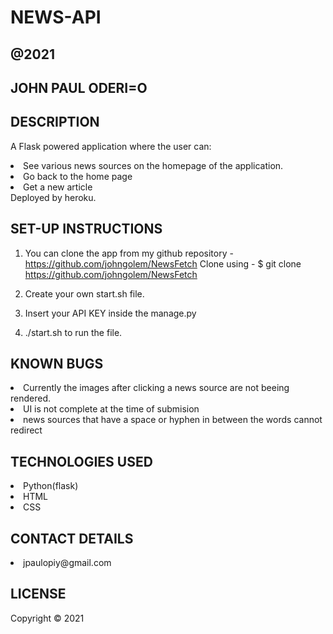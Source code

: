 ## <h1> NEWS-API </h1>

## @2021

## JOHN PAUL ODERI=O

## DESCRIPTION

A Flask powered application where the user can:
<li>See various news sources on the homepage of the application.</li>
<li>Go back to the home page</li>
<li>Get a new article</li>
Deployed by heroku.

## SET-UP INSTRUCTIONS

1. You can clone the app from my github repository - https://github.com/johngolem/NewsFetch
   Clone using - $ git clone https://github.com/johngolem/NewsFetch

2. Create your own start.sh file.

3. Insert your API KEY inside the manage.py

4. ./start.sh to run the file.

## KNOWN BUGS

<li>Currently the images after clicking a news source are not beeing rendered.</li>
<li>UI is not complete at the time of submision </li>
<li>news sources that have a space or hyphen in between the words cannot redirect</li>

## TECHNOLOGIES USED

<li>Python(flask)</li>
<li>HTML</li>
<li>CSS</li>

## CONTACT DETAILS

<li>jpaulopiy@gmail.com</li>

## LICENSE

Copyright © 2021
